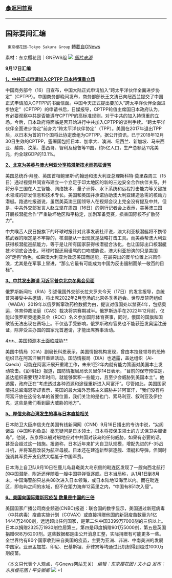 ###  [:house:返回首頁](https://github.com/ourhimalayas/txt)
---


## 国际要闻汇编
` 東京櫻花団-Tokyo Sakura Group` [轉載自GNews](https://gnews.org/zh-hans/1537979/)

素材：东京樱花团｜GNEWS组
![](https://lh6.googleusercontent.com/Lp0QLv3znRQqUdl3dVL6_JKz8HE2DmhEcKETtfzczDPUqyFSDr1RrGkdNB9WVSmuRsSXsVSGqFuNFpKUFMrHR0W70PqPVfEivycXabyl27VONaHKmsAwHRxiq4nr2pywA8KwLZny=s0)
[*图片来源*](https://m1.aboluowang.com/uploadfile/2021/0917/20210917035110807.jpg)

**9月17日汇编**

[**1、中共正式申请加入CPTPP 日本持慎重立场**](https://www.aboluowang.com/2021/0917/1647759.html)

中国商务部今（16）日宣布，中国大陆正式申请加入“跨太平洋伙伴全面进步协定”（CPTPP）。中国商务部晚间发布，商务部部长王文涛已向纽西兰提交了中国正式申请加入CPTPP的书面信函。中国今天正式提出要加入“跨太平洋伙伴全面进步协定”（CPTPP）的申请书后，日媒报导，CPTPP轮值主席国日本政府认为，有必要观察中共是否能遵守CPTPP的高标准规则，对于中共的加入持慎重的立场。今后，日本政府将面临是否开始进行中共加入CPTPP的谈判手续。“跨太平洋伙伴全面进步协定”前身为“跨太平洋伙伴协定”（TPP）。美国在2017年退出TPP后，以日本为首的11个国将此协定改组为CPTPP。据公开资讯，已于2018年12月30日生效的CPTPP，签署国包括日本、加拿大、澳洲、纽西兰、新加坡、马来西亚、越南、汶莱、墨西哥、智利及秘鲁等11国，约5亿人口，生产总额达11兆美元，约全球GDP的13.1%。

[**2、北京为美英与澳大利亚分享核潜艇技术而抓狂谩骂**](https://www.aboluowang.com/2021/0917/1647691.html)

美国总统乔·拜登、英国首相鲍里斯·约翰逊和澳大利亚总理斯科特·莫里森周三（15日）通过视频共同宣布建立一个立足于印太地区的新的三边安全合作伙伴关系，并将分享三国在人工智能、网络技术、量子计算、水下系统和远程打击能力等关键技术领域的研发信息和技术专长。美国和英国并承诺协助澳大利亚建造急需的核动力潜艇。路透社报道说，虽然美英澳三国领导人在视频会议上完全没有提及中共，但是，中共外交部发言人赵立坚在周四（16日）的例行记者会上表示，美英澳三国开展核潜艇合作“严重破坏地区和平稳定，加剧军备竞赛，损害国际核不扩散努力”。

中共喉舌人民日报旗下的环球时报针对此事发表社评说，澳大利亚核潜艇将不携带核武器的限定是不牢靠的，核潜艇从一出现就是战略打击工具。而美英帮澳大利亚获得核潜艇巡航能力，等于是让所有国家获得核潜艇合法化，也让国际出口核潜艇技术彻底合法化。环球时报还用谩骂的口吻威胁说，澳大利亚扮演的只是美国的“走狗”角色，如果澳大利亚为效忠美国而逞能，在最突出的反华位置上兴风作浪，尤其是在军事上冒进，“那么它最有可能成为中国为反击遏制而杀一敬百的目标”。

[**3、中共发出邀请 习近平普京北京冬奥会见面**](https://www.aboluowang.com/2021/0917/1647781.html)

俄罗斯新闻社（RIA）引述俄国外交部长拉夫罗夫今天（17日）的发言报导，总统普京接受中共邀请，将出席2022年2月登场的北京冬季奥运会。世界反禁药组织（WADA）2019年以俄罗斯窜改药检数据为由，提议对俄国处以禁赛4年，包括奥运，体育仲裁法庭（CAS）裁决将禁赛期减半。俄罗斯选手在2022年12月前，仅能以俄罗斯奥运委员会（ROC）名义参加国际体育赛事，同时，俄国的国旗和国歌皆无法出现在赛场上。不仅选手受影响，俄罗斯政府官员也不能获签发奥运注册证，除非受主办国的国家元首邀请，才能出席赛事活动。

[4**、美国预测本土面临威胁**](https://www.aboluowang.com/2021/0917/1647765.html)

美国中情局（CIA）副局长科恩表示，美国情报机构发现，曾由本拉登领导的恐怖组织已在阿富汗展开重建活动。国防情报局（DIA）也透露，盖达组织（Al-Qaeda）可能在阿富汗展开重建工作，未来1至2年内就有能力策画对美国本土发动攻击。《彭博社》报道，国防情报局局长贝里尔14日表示，“目前的保守预估是，盖达组织需要1至2年时间，就能够累积一些能力，且至少会威胁到美国本土”。他透露，政府正在“考虑透过各种资源和途径重新进入阿富汗”。尽管如此，美国国家情报总监海恩斯却表示，美国的最大海外恐怖主义威胁并非阿富汗，“我们没有将阿富汗放在这份名单的首要位置，我们关注的是也门、索马利亚、叙利亚及伊拉克，这些是我们看到最大威胁的地方”。

[**5、岸信夫称台湾发生的事与日本直接相关**](https://www.aboluowang.com/2021/0917/1647696.html)

日本防卫大臣岸信夫在美国有线新闻网（CNN）9月16日播出的专访中说，“尖阁诸岛（中国称钓鱼岛）毫无疑问是日本领土，日本将按保卫领土的方式保卫尖阁诸岛”。他说，东京将以船对船地应对中共国对该岛的任何威胁，如果有必要的话，甚至会超过这一措施。报道称，日本近年来扩大自卫队规模，增配先进的F-35战斗机，并将军舰改装为航空母舰。日本还在建造新型驱逐舰、潜艇和导弹，但同时强调其军费开支仍然大幅低于中国军费。

日本海上自卫队9月10日在鹿儿岛县奄美大岛东侧的毗连区发现了一艘向西北航行的中国潜艇，附近还伴随着一艘中国导弹驱逐舰。日本当局称，从1月1日到8月末，中国海警船只总共88次进入日本领海，或日本陆地12海里以内。而在毗连区，即岛屿之间的水域，但不在距力海岸12英里之内，“中国有851次入侵”。

[**6、美国向国际赠新冠疫苗 数量是中国的三倍**](https://www.aboluowang.com/2021/0917/1647880.html)

美国国家广播公司商业频道(CNBC)报道：联合国的数字显示，美国通过新冠病毒（中共病毒）疫苗实施计划（COVAX）或直接捐赠他国的新冠疫苗数量为1亿1444万2400剂，远远超出任何国家，是第二名中国3399万7000剂的三倍以上。日本以捐赠2325万1930剂位居第三，第四是印度捐赠901万5000剂，第五是英国捐赠688万6200剂。这些数据都是由公开消息汇整，实际捐赠有可能更多一些。全世界约有80个国家收到来自美国的疫苗，主要为亚洲、非洲、中南美洲的发展中国家。亚洲孟加拉、印尼、巴基斯坦、菲律宾等均通过此机制得到超过1000万剂疫苗。

（本文只代表个人观点，与Gnews网站无关）
*编辑：东京樱花团 / 文小白*
*发布：东京樱花团 / 平安卿卿*
![](https://assets.gnews.org/wp-content/uploads/2021/09/image0-1-18.jpg)
+1
